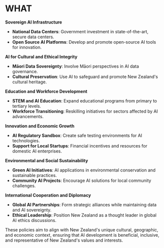 # WHAT

**Sovereign AI Infrastructure**
- **National Data Centers**: Government investment in state-of-the-art, secure data centers.
- **Open Source AI Platforms**: Develop and promote open-source AI tools for innovation.

**AI for Cultural and Ethical Integrity**
- **Māori Data Sovereignty**: Involve Māori perspectives in AI data governance.
- **Cultural Preservation**: Use AI to safeguard and promote New Zealand's cultural heritage.

**Education and Workforce Development**
- **STEM and AI Education**: Expand educational programs from primary to tertiary levels.
- **Workforce Transitioning**: Reskilling initiatives for sectors affected by AI advancements.

**Innovation and Economic Growth**
- **AI Regulatory Sandbox**: Create safe testing environments for AI technologies.
- **Support for Local Startups**: Financial incentives and resources for domestic AI enterprises.

**Environmental and Social Sustainability**
- **Green AI Initiatives**: AI applications in environmental conservation and sustainable practices.
- **Community AI Projects**: Encourage AI solutions for local community challenges.

**International Cooperation and Diplomacy**
- **Global AI Partnerships**: Form strategic alliances while maintaining data and AI sovereignty.
- **Ethical Leadership**: Position New Zealand as a thought leader in global AI ethics discussions.

These policies aim to align with New Zealand's unique cultural, geographic, and economic context, ensuring that AI development is beneficial, inclusive, and representative of New Zealand's values and interests.
